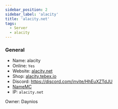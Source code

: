 ```yaml
---
sidebar_position: 2
sidebar_label: 'alacity'
title: 'alacity.net'
tags:
  - Server
  - alacity
---
```


### General
* Name: alacity
* Online: `Yes`
* Website: [alacity.net](https://www.alacity.net/)
* Shop: [alacity.tebex.io](https://alacity.tebex.io/)
* Discord: https://discord.com/invite/HhEuXZTdJU
* [NameMC](https://namemc.com/server/alacity.net)
* IP: `alacity.net`

Owner: Daynios